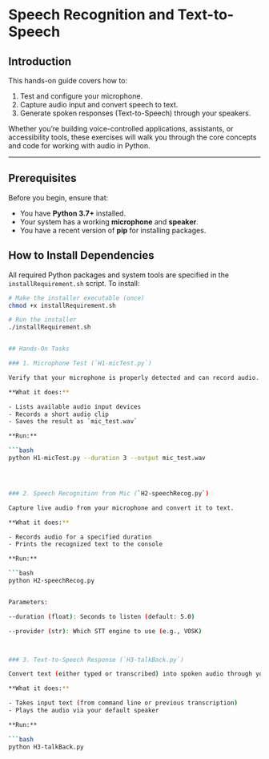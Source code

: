 # Speech Recognition and Text-to-Speech

## Introduction

This hands-on guide covers how to:

1. Test and configure your microphone.  
2. Capture audio input and convert speech to text.  
3. Generate spoken responses (Text-to-Speech) through your speakers.  

Whether you’re building voice-controlled applications, assistants, or accessibility tools, these exercises will walk you through the core concepts and code for working with audio in Python.

---

## Prerequisites

Before you begin, ensure that:

- You have **Python 3.7+** installed.  
- Your system has a working **microphone** and **speaker**.  
- You have a recent version of **pip** for installing packages.  

##  How to Install Dependencies

All required Python packages and system tools are specified in the `installRequirement.sh` script. To install:

```bash
# Make the installer executable (once)
chmod +x installRequirement.sh

# Run the installer
./installRequirement.sh


## Hands-On Tasks

### 1. Microphone Test (`H1-micTest.py`)

Verify that your microphone is properly detected and can record audio.

**What it does:**

- Lists available audio input devices  
- Records a short audio clip  
- Saves the result as `mic_test.wav`  

**Run:**

```bash
python H1-micTest.py --duration 3 --output mic_test.wav




### 2. Speech Recognition from Mic (`H2-speechRecog.py`)

Capture live audio from your microphone and convert it to text.

**What it does:**

- Records audio for a specified duration  
- Prints the recognized text to the console  

**Run:**

```bash
python H2-speechRecog.py 


Parameters:

--duration (float): Seconds to listen (default: 5.0)

--provider (str): Which STT engine to use (e.g., VOSK)



### 3. Text-to-Speech Response (`H3-talkBack.py`)

Convert text (either typed or transcribed) into spoken audio through your speakers.

**What it does:**

- Takes input text (from command line or previous transcription)  
- Plays the audio via your default speaker  

**Run:**

```bash
python H3-talkBack.py